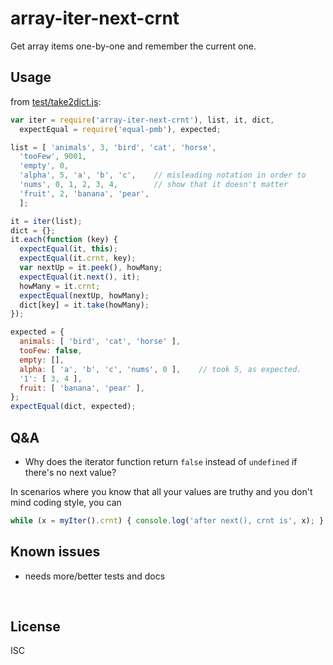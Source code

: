 ﻿
<!--#echo json="package.json" key="name" underline="=" -->
array-iter-next-crnt
====================
<!--/#echo -->

<!--#echo json="package.json" key="description" -->
Get array items one-by-one and remember the current one.
<!--/#echo -->


Usage
-----

from [test/take2dict.js](test/take2dict.js):

<!--#include file="test/take2dict.js" start="  //#u" stop="  //#r"
  outdent="  " code="javascript" -->
<!--#verbatim lncnt="34" -->
```javascript
var iter = require('array-iter-next-crnt'), list, it, dict,
  expectEqual = require('equal-pmb'), expected;

list = [ 'animals', 3, 'bird', 'cat', 'horse',
  'tooFew', 9001,
  'empty', 0,
  'alpha', 5, 'a', 'b', 'c',    // misleading notation in order to
  'nums', 0, 1, 2, 3, 4,        // show that it doesn't matter
  'fruit', 2, 'banana', 'pear',
  ];

it = iter(list);
dict = {};
it.each(function (key) {
  expectEqual(it, this);
  expectEqual(it.crnt, key);
  var nextUp = it.peek(), howMany;
  expectEqual(it.next(), it);
  howMany = it.crnt;
  expectEqual(nextUp, howMany);
  dict[key] = it.take(howMany);
});

expected = {
  animals: [ 'bird', 'cat', 'horse' ],
  tooFew: false,
  empty: [],
  alpha: [ 'a', 'b', 'c', 'nums', 0 ],    // took 5, as expected.
  '1': [ 3, 4 ],
  fruit: [ 'banana', 'pear' ],
};
expectEqual(dict, expected);
```
<!--/include-->



<!--#toc stop="scan" -->


Q&A
---

* Why does the iterator function return `false` instead of `undefined`
  if there's no next value?

In scenarios where you know that all your values are truthy and you don't
mind coding style, you can
```javascript
while (x = myIter().crnt) { console.log('after next(), crnt is', x); }
```



Known issues
------------

* needs more/better tests and docs




&nbsp;


License
-------
<!--#echo json="package.json" key=".license" -->
ISC
<!--/#echo -->
